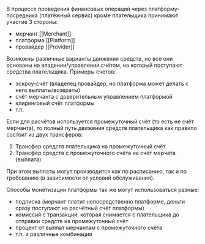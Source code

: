 
В процессе проведения финансовых операций через платформу-посредника (платёжный сервис)  кроме плательщика принимают участие 3 стороны:
- мерчант [[Merchant]]
- платформа [[Platform]]
- провайдер [[Provider]]

Возможны различные варианты движения средств, но все они основаны на владении/управлении счётом, на который поступают средства плательщика. Примеры счетов:
- эскроу-счёт (владелец провайдер, но платформа может делать с него выплаты/возвраты)
- счёт мерчанта с доверительным управлением платформой
- клиринговый счёт платформы
- т.п.

Если для расчётов используется промежуточный счёт (то есть не счёт мерчанта), то полный путь движения средств плательщика как правило состоит из двух трансферов:
1. Трансфер средств плательщика на промежуточный счёт
2. Трансфер средств с промежуточного счёта на счёт мерчата (выплата)

При этом выплаты могут производится как по расписанию, так и по требованию (в зависимости от условий обслуживания).

Способы монетизации платформы так же могут использоваться разные:
- подписка (мерчант платит непосредственно платформе, деньги сразу поступают на расчётный счёт платформы)
- комиссия с транзакции, которая снимается с плательщика до отправки средств на промежуточный счёт
- процент от выплат мерчантам с промежуточного счёта
- т.п. и различные комбинации